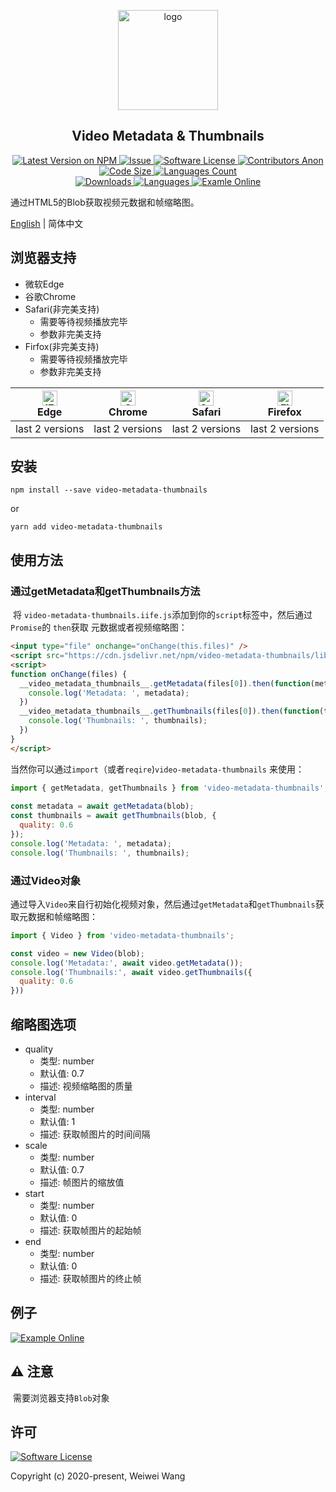 <p align="center">
  <a href="https://www.ellow.cn/examples/video-metadata-thumbnails/index.html" target="_blank">
    <img width="160" src="https://raw.githubusercontent.com/wangweiwei/video-metadata-thumbnails/master/examples/video.png" alt="logo">
  </a>
</p>

<h2 align="center">Video Metadata & Thumbnails</h2>

<p align="center">
  <a href="https://npmjs.com/package/video-metadata-thumbnails" rel="nofollow">
    <img alt="Latest Version on NPM" src="https://img.shields.io/npm/v/video-metadata-thumbnails" style="max-width:100%;">
  </a>
  <a href="https://github.com/wangweiwei/video-metadata-thumbnails/issues">
    <img alt="Issue" src="https://img.shields.io/badge/-help--wanted-brightgreen" style="max-width:100%;">
  </a>
  <a href="https://github.com/wangweiwei/video-metadata-thumbnails/blob/master/LICENSE">
    <img alt="Software License" src="https://img.shields.io/npm/l/video-metadata-thumbnails" style="max-width:100%;">
  </a>
  <a href="https://github.com/wangweiwei/video-metadata-thumbnails">
    <img alt="Contributors Anon" src="https://img.shields.io/github/contributors-anon/wangweiwei/video-metadata-thumbnails" style="max-width:100%;">
  </a>
  <a href="https://github.com/wangweiwei/video-metadata-thumbnails">
    <img alt="Code Size" src="https://img.shields.io/github/languages/code-size/wangweiwei/video-metadata-thumbnails" style="max-width:100%;">
  </a>
  <a href="https://github.com/wangweiwei/video-metadata-thumbnails">
    <img alt="Languages Count" src="https://img.shields.io/github/languages/count/wangweiwei/video-metadata-thumbnails" style="max-width:100%;">
  </a>
  <br/>
  <a href="https://npmjs.com/package/video-metadata-thumbnails" >
    <img alt="Downloads" src="https://img.shields.io/npm/dt/video-metadata-thumbnails.svg" style="max-width:100%;">
  </a>
  <a href="https://github.com/wangweiwei/video-metadata-thumbnails">
    <img alt="Languages" src="https://img.shields.io/github/languages/top/wangweiwei/video-metadata-thumbnails" style="max-width:100%;">
  </a>
  <a href="https://www.ellow.cn/examples/video-metadata-thumbnails/index.html" rel="nofollow">
    <img alt="Examle Online" src="https://img.shields.io/badge/-Example--Online-blue" style="max-width:100%;">
  </a>
</p>

通过HTML5的Blob获取视频元数据和帧缩略图。

[English](https://github.com/wangweiwei/video-metadata-thumbnails/blob/master/README.md) | 简体中文

## 浏览器支持

- 微软Edge
- 谷歌Chrome
- Safari(非完美支持)
    - 需要等待视频播放完毕
    - 参数非完美支持 
- Firfox(非完美支持)
    - 需要等待视频播放完毕
    - 参数非完美支持 
    
| [<img src="https://raw.githubusercontent.com/alrra/browser-logos/master/src/edge/edge_48x48.png" alt="IE / Edge" width="24px" height="24px" />](http://godban.github.io/browsers-support-badges/)<br> Edge | [<img src="https://raw.githubusercontent.com/alrra/browser-logos/master/src/chrome/chrome_48x48.png" alt="Chrome" width="24px" height="24px" />](http://godban.github.io/browsers-support-badges/)<br>Chrome | [<img src="https://raw.githubusercontent.com/alrra/browser-logos/master/src/safari/safari_48x48.png" alt="Safari" width="24px" height="24px" />](http://godban.github.io/browsers-support-badges/)<br>Safari | [<img src="https://raw.githubusercontent.com/alrra/browser-logos/master/src/firefox/firefox_48x48.png" alt="Firefox" width="24px" height="24px" />](http://godban.github.io/browsers-support-badges/)<br>Firefox |
| --- | --- | --- | --- |
| last 2 versions | last 2 versions | last 2 versions | last 2 versions |

## **安装**

```shell
npm install --save video-metadata-thumbnails
```

or

```
yarn add video-metadata-thumbnails
```

## **使用方法**

### 通过getMetadata和getThumbnails方法

​	将 `video-metadata-thumbnails.iife.js`添加到你的`script`标签中，然后通过`Promise`的 `then`获取 元数据或者视频缩略图：

```html
<input type="file" onchange="onChange(this.files)" />
<script src="https://cdn.jsdelivr.net/npm/video-metadata-thumbnails/lib/video-metadata-thumbnails.iife.js"></script>
<script>
function onChange(files) {
  __video_metadata_thumbnails__.getMetadata(files[0]).then(function(metadata) {
    console.log('Metadata: ', metadata);
  })
  __video_metadata_thumbnails__.getThumbnails(files[0]).then(function(thumbnails) {
    console.log('Thumbnails: ', thumbnails);
  })
}
</script>
```

​	当然你可以通过`import`（或者`reqire`)`video-metadata-thumbnails` 来使用：

```javascript
import { getMetadata, getThumbnails } from 'video-metadata-thumbnails';
  
const metadata = await getMetadata(blob);
const thumbnails = await getThumbnails(blob, {
  quality: 0.6
});
console.log('Metadata: ', metadata);
console.log('Thumbnails: ', thumbnails);
```

### 通过Video对象

​	通过导入`Video`来自行初始化视频对象，然后通过`getMetadata`和`getThumbnails`获取元数据和帧缩略图：

```      javascript
import { Video } from 'video-metadata-thumbnails';

const video = new Video(blob);
console.log('Metadata:', await video.getMetadata());
console.log('Thumbnails:', await video.getThumbnails({
  quality: 0.6
}))
```

## **缩略图选项**

* quality
  * 类型: number
  * 默认值: 0.7
  * 描述: 视频缩略图的质量
* interval
  * 类型: number
  * 默认值: 1
  * 描述: 获取帧图片的时间间隔
* scale
  * 类型: number
  * 默认值: 0.7
  * 描述: 帧图片的缩放值
* start
  * 类型: number
  * 默认值: 0
  * 描述: 获取帧图片的起始帧
* end
  * 类型: number
  * 默认值: 0
  * 描述: 获取帧图片的终止帧

## **例子**

[![Example Online](https://img.shields.io/badge/-在线例子-blue?style=for-the-badge&logo=internet-explorer)](https://www.ellow.cn/examples/video-metadata-thumbnails/index.html)

## **⚠️  注意**
​	需要浏览器支持`Blob`对象

## **许可**

[![Software License](https://img.shields.io/badge/license-MIT-brightgreen.svg?style=flat-square)](https://github.com/wangweiwei/video-metadata-thumbnails/blob/master/LICENSE)

Copyright (c) 2020-present, Weiwei Wang 
